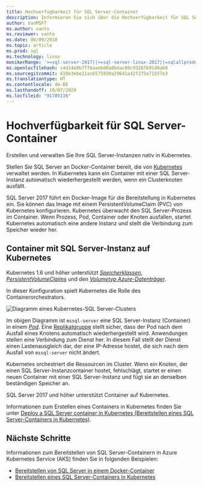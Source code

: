 ```yaml
---
title: Hochverfügbarkeit für SQL Server-Container
description: Informieren Sie sich über die Hochverfügbarkeit für SQL Server-Container. Erfahren Sie außerdem, wie Sie einen Container mit SQL Server auf Kubernetes bereitstellen.
author: VanMSFT
ms.author: vanto
ms.reviewer: vanto
ms.date: 08/09/2018
ms.topic: article
ms.prod: sql
ms.technology: linux
monikerRange: '>=sql-server-2017||>=sql-server-linux-2017||=sqlallproducts-allversions'
ms.openlocfilehash: c4d14e0b7f76aaebd0a0bdac00c93267b91d0ab8
ms.sourcegitcommit: 610e3ebe21ac6575850a29641a32f275e71557e3
ms.translationtype: HT
ms.contentlocale: de-DE
ms.lasthandoff: 10/07/2020
ms.locfileid: "91785116"
---
```

# <a name="high-availability-for-sql-server-containers"></a>Hochverfügbarkeit für SQL Server-Container

Erstellen und verwalten Sie Ihre SQL Server-Instanzen nativ in Kubernetes.

Stellen Sie SQL Server an Docker-Container bereit, die von [Kubernetes](https://kubernetes.io/) verwaltet werden. In Kubernetes kann ein Container mit einer SQL Server-Instanz automatisch wiederhergestellt werden, wenn ein Clusterknoten ausfällt.

SQL Server 2017 führt ein Docker-Image für die Bereitstellung in Kubernetes ein. Sie können das Image mit einem PersistentVolumeClaim (PVC) von Kubernetes konfigurieren. Kubernetes überwacht den SQL Server-Prozess im Container. Wenn Prozess, Pod, Container oder Knoten ausfallen, startet Kubernetes automatisch eine andere Instanz und stellt die Verbindung zum Speicher wieder her.

## <a name="container-with-sql-server-instance-on-kubernetes"></a>Container mit SQL Server-Instanz auf Kubernetes

Kubernetes 1.6 und höher unterstützt [*Speicherklassen*](https://kubernetes.io/docs/concepts/storage/storage-classes/), [*PersistentVolumeClaims*](https://kubernetes.io/docs/concepts/storage/storage-classes/#persistentvolumeclaims) und den [*Volumetyp Azure-Datenträger*](https://github.com/kubernetes/examples/tree/master/staging/volumes/azure_disk). 

In dieser Konfiguration spielt Kubernetes die Rolle des Containerorchestrators. 

![Diagramm eines Kubernetes-SQL Server-Clusters](media/tutorial-sql-server-containers-kubernetes/kubernetes-sql.png)

Im obigen Diagramm ist `mssql-server` eine SQL Server-Instanz (Container) in einem [*Pod*](https://kubernetes.io/docs/concepts/workloads/pods/pod/). Eine [Replikatgruppe](https://kubernetes.io/docs/concepts/workloads/controllers/replicaset/) stellt sicher, dass der Pod nach dem Ausfall eines Knotens automatisch wiederhergestellt wird. Anwendungen stellen eine Verbindung zum Dienst her. In diesem Fall stellt der Dienst einen Lastenausgleich dar, der eine IP-Adresse hostet, die sich nach dem Ausfall von `mssql-server` nicht ändert.

Kubernetes orchestriert die Ressourcen im Cluster. Wenn ein Knoten, der einen SQL Server-Instanzcontainer hostet, fehlschlägt, startet er einen neuen Container mit einer SQL Server-Instanz und fügt sie an denselben beständigen Speicher an.

SQL Server 2017 und höher unterstützt Container auf Kubernetes.

Informationen zum Erstellen eines Containers in Kubernetes finden Sie unter [Deploy a SQL Server container in Kubernetes (Bereitstellen eines SQL Server-Containers in Kubernetes)](tutorial-sql-server-containers-kubernetes.md).

## <a name="next-steps"></a>Nächste Schritte

Informationen zum Bereitstellen von SQL Server-Containern in Azure Kubernetes Service (AKS) finden Sie in folgenden Beispielen:
* [Bereitstellen von SQL Server in einem Docker-Container](sql-server-linux-configure-docker.md)
* [Bereitstellen eines SQL Server-Containers in Kubernetes](tutorial-sql-server-containers-kubernetes.md)
